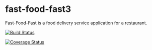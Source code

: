 # fast-food-fast3
Fast-Food-Fast is a food delivery service application for a restaurant.

[![Build Status](https://travis-ci.org/engjames/fastfoodfast.svg?branch=feature)](https://travis-ci.org/engjames/fastfoodfast)

[![Coverage Status](https://coveralls.io/repos/github/engjames/fastfoodfast/badge.svg?branch=master)](https://coveralls.io/github/engjames/fastfoodfast?branch=feature)




